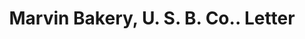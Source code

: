 ---
doi: 10.7916/D8MD0B4P
date_other: '1895'
date_other_textual: '1895'
form: correspondence
genre:
- Letters (correspondence)
name:
- Marvin Bakery, U. S. B. Co.
object_in_context_url: https://biggert.cul.columbia.edu/items/view/ave_biggert_01484
subject_hierarchical_geographic:
- Pittsburgh, Pennsylvania, United States
subject_name:
- Marvin Bakery, U. S. B. Co.
title: Marvin Bakery, U. S. B. Co.. Letter
sort_title: Marvin Bakery, U. S. B. Co.. Letter
call_number: ave_biggert_01484
coordinates:
- 40.439722222222215,-79.97638888888889
pid: ave_biggert_01484
identifiers: ave_biggert_01484
canvas_id: ldpd:396745
permalink: "/items/ave_biggert_01484/"
layout: iiif-image-page
---